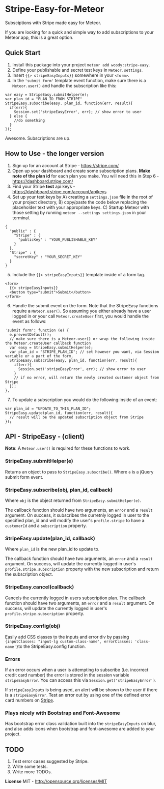 Stripe-Easy-for-Meteor
======================

Subsciptions with Stripe made easy for Meteor.

If you are looking for a quick and simple way to add subscriptions to your Meteor app, this is a great option.

## Quick Start

1. Install this package into your project `meteor add woody:stripe-easy`.
2. Define your publishable and secret test keys in `Meteor.settings`.
3. Insert `{{> stripeEasyInputs}}` somewhere in your `<form>`.
4. In the `'submit form'` template event function, make sure there is a `Meteor.user()` and handle the subscription like this:
```
var easy = StripeEasy.submitHelper(e);
var plan_id = "PLAN_ID_FROM_STRIPE"
StripeEasy.subscribe(easy, plan_id, function(err, result){
  if(err){
    Session.set('stripeEasyError', err); // show error to user
  } else {
    //do something
  }
});
```

Awesome. Subscriptions are up.


## How to Use - the longer version

1. Sign up for an account at Stripe - https://stripe.com/
2. Open up your dashboard and create some subscription plans. **Make note of the plan id** for each plan you make. You will need this in Step 6 - https://dashboard.stripe.com/
3. Find your Stripe **test** api keys - https://dashboard.stripe.com/account/apikeys
4. Set up your test keys by A) creating a `settings.json` file in the root of your project directory, B) copy/paste the code below replacing the placeholder text with your appropriate keys. C) Startup Meteor with those setting by running `meteor --settings settings.json` in your terminal.
```
{
  "public" : {
    "Stripe" : {
      "publicKey" : "YOUR_PUBLISHABLE_KEY"
    }
  },
  "Stripe" : {
    "secretKey" : "YOUR_SECRET_KEY"
  }
}
```
5. Include the `{{> stripeEasyInputs}}` template inside of a form tag.
```
<form>
  {{> stripeEasyInputs}}
  <button type="submit">Submit</button>
</form>
```
6. Handle the submit event on the form. Note that the StripeEasy functions require a `Meteor.user()`. So assuming you either already have a user logged in or your call `Meteor.createUser` first, you would handle the event as follows:
```
'submit form': function (e) {
  e.preventDefault();
  // make sure there is a Meteor.user() or wrap the following inside the Meteor.createUser callback function
  var easy = StripeEasy.submitHelper(e);
  var plan_id = "STRIPE_PLAN_ID"; // set however you want, via Session variable or a part of the form.
  StripeEasy.subscribe(easy, plan_id, function(err, result){
    if(err){
      Session.set('stripeEasyError', err); // show error to user
    }
    // if no error, will return the newly created customer object from Stripe
  });
},
```
7. To update a subscription you would do the following inside of an event:
```
var plan_id = "UPDATE_TO_THIS_PLAN_ID";
StripeEasy.update(plan_id, function(err, result){
  // result will be the updated subscription object from Stripe
});
```

## API - StripeEasy - (client)

**Note:** A `Meteor.user()` is required for these functions to work.

### StripeEasy.submitHelper(e)

Returns an object to pass to `StripeEasy.subscribe()`. Where `e` is a jQuery submit form event.

### StripeEasy.subscribe(obj, plan_id, callback)

Where `obj` is the object returned from `StripeEasy.submitHelper(e)`.

The callback function should have two arguments, an `error` and a `result` argument. On success, it subscribes the curretnly logged in user to the specified plan_id and will modify the user's `profile.stripe` to have a `customerId` and a `subscription` property.

### StripeEasy.update(plan_id, callback)

Where `plan_id` is the new plan_id to update to.

The callback function should have two arguments, an `error` and a `result` argument. On success, will update the currently logged in user's `profile.stripe.subscription` property with the new subscription and return the subscription object.

### StripeEasy.cancel(callback)

Cancels the currently logged in users subscription plan. The callback function should have two arguments, an `error` and a `result` argument. On success, will update the currently logged in user's `profile.stripe.subscription` property.

### StripeEasy.config(obj)

Easily add CSS classes to the inputs and error div by passing `{inputClasses: "input-lg custom-class-name", errorClasses: 'class-name'}`to the StripeEasy.config function.

### Errors

If an error occurs when a user is attempting to subscribe (i.e. incorrect credit card number) the error is stored in the session variable `stripeEasyError`. You can access this via `Session.get('stripeEasyError')`.

If `stripeEasyInputs` is being used, an alert will be shown to the user if there is a `stripeEasyError`. Test an error out by using one of the defined error card numbers on [Stripe](https://stripe.com/docs/testing). 


### Plays nicely with Bootstrap and Font-Awesome

Has bootstrap error class validation built into the `stripeEasyInputs` on blur, and also adds icons when bootstrap and font-awesome are added to your project.

## TODO

1. Test error cases suggested by Stripe.
2. Write some tests.
3. Write more TODOs.

**License**
MIT - http://opensource.org/licenses/MIT
